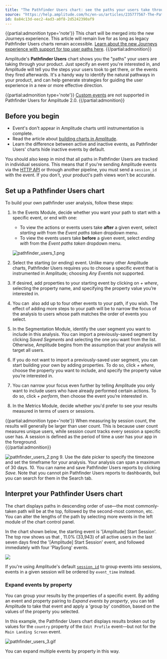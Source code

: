 ```yaml
---
title: "The Pathfinder Users chart: see the paths your users take through your product"
source: "https://help.amplitude.com/hc/en-us/articles/235777567-The-Pathfinder-Users-chart-see-the-paths-your-users-take-through-your-product"
id: 8a84c13d-eec2-4ad3-a0f8-2d5242390af9
---
```


{{partial:admonition type='note'}}
This chart will be merged into the new Journeys experience. This article will remain live for as long as legacy Pathfinder Users charts remain accessible. [Learn about the new Journeys experience with support for top user paths here](/docs/analytics/charts/journeys/journeys-understand-paths).
{{/partial:admonition}}

Amplitude's **Pathfinder Users** chart shows you the "paths" your users are taking through your product. Just specify an event you're interested in, and Amplitude will tell you the steps your users took to get there, or the events they fired afterwards. It's a handy way to identify the natural pathways in your product, and can help generate strategies for guiding the user experience in a new or more effective direction.

{{partial:admonition type='note'}}
[Custom events](/docs/admin/account-management/account-settings) are not supported in Pathfinder Users for Amplitude 2.0.
{{/partial:admonition}}

## Before you begin

* Event's don't appear in Amplitude charts until instrumentation is complete. 
* Read the article about [building charts in Amplitude](/docs/get-started/helpful-definitions). 
* Learn the difference between active and inactive events, as Pathfinder Users' charts hide inactive events by default.

You should also keep in mind that all paths in Pathfinder Users are tracked in individual sessions. This means that if you're sending Amplitude events via the [HTTP API](/docs/apis/analytics/http-v2) or through another pipeline, you must send a `session_id` with the event. If you don't, your product's path views won't be accurate.

## Set up a Pathfinder Users chart

To build your own pathfinder user analysis, follow these steps:

1. In the Events Module, decide whether you want your path to start with a specific event, or end with one:
	* To view the actions or events users take **after** a given event, select *starting with* from the *Event paths taken* dropdown menu.
	* To view the events users take **before** a given event, select *ending with* from the *Event paths taken* dropdown menu.  
	  
	![pathfinder_users_1.png](/docs/output/img/legacy-charts/pathfinder-users-1-png.png)
2. Select the starting (or ending) event. Unlike many other Amplitude charts, Pathfinder Users requires you to choose a specific event that is instrumented in Amplitude; choosing *Any Event*is not supported.
3. If desired, add properties to your starting event by clicking on *+ where*, selecting the property name, and specifying the property value you’re interested in.
4. You can  also add up to four other events to your path, if you wish. The effect of adding more steps to your path will be to narrow the focus of the analysis to users whose path matches the order of events you select.
5. In the Segmentation Module, identify the user segment you want to include in this analysis. You can import a previously-saved segment by clicking *Saved Segments* and selecting the one you want from the list. Otherwise, Amplitude begins from the assumption that your analysis will target all users.
6. If you do not want to import a previously-saved user segment, you can start building your own by adding properties. To do so, click *+ where*, choose the property you want to include, and specify the property value you’re interested in.
7. You can narrow your focus even further by telling Amplitude you only want to include users who have already performed certain actions. To do so, click *+ perform*, then choose the event you’re interested in.
8. In the Metrics Module, decide whether you'd prefer to see your results measured in terms of users or sessions.   
  
{{partial:admonition type='note'}}
When measuring by session count, the results will generally be larger than user count. This is because user count measures unique users, while session count tracks every session a specific user has. A session is defined as the period of time a user has your app in the foreground.   
{{/partial:admonition}}
  
![pathfinder_users_2.png](/docs/output/img/legacy-charts/pathfinder-users-2-png.png)
9. Use the date picker to specify the timezone and set the timeframe for your analysis. Your analysis can span a maximum of 30 days.
10. You can name and save Pathfinder Users reports by clicking *Save*. Note that you cannot pin Pathfinder Users reports to dashboards, but you can search for them in the Search tab.

## Interpret your Pathfinder Users chart

The chart displays paths in descending order of use—the most commonly-taken path will be at the top, followed by the second-most common, etc. You can alter the lengths of the path by selecting more events in the left module of the chart control panel.

In the chart shown below, the starting event is '[Amplitude] Start Session'. The top row shows us that , 11.0% (33,943) of all active users in the last seven days fired the '[Amplitude] Start Session' event, and followed immediately with four 'PlaySong' events.

![](/docs/output/img/legacy-charts/Screen_Shot_2016-12-02_at_3.01.42_PM.png)

If you're using Amplitude's default [`session_id`](/docs/cdp/sources/instrument-track-sessions) to group events into sessions, events in a given session will be ordered by `event_time` instead. 

### Expand events by property

You can group your results by the properties of a specific event. By adding an event and property pairing to *Expand events by property*, you can tell Amplitude to take that event and apply a 'group by' condition, based on the values of the property you selected.   

In this example, the Pathfinder Users chart displays results broken out by values for the `country` property of the `Edit Profile` event—but not for the `Main Landing Screen` event.

![pathfinder_users_3.gif](/docs/output/img/legacy-charts/pathfinder-users-3-gif.gif)

You can expand multiple events by property in this way.
